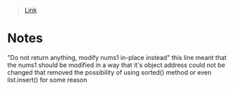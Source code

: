 > [Link](https://leetcode.com/problems/merge-sorted-array/)
# Notes
"Do not return anything, modify nums1 in-place instead"
this line meant that the nums1 should be modified in a way that it's object address could not be changed
that removed the possibility of using sorted() method or even list.insert() for some reason
